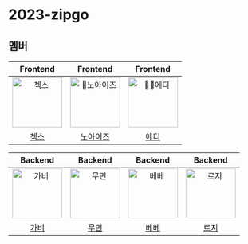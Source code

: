 # 2023-zipgo

## 멤버

|                                         Frontend                                          |                                         Frontend                                          |                                         Frontend                                          |
| :--------------------------------------------------------------------------------------: | :--------------------------------------------------------------------------------------: | :--------------------------------------------------------------------------------------: |
| <img src="https://avatars.githubusercontent.com/u/24777828?v=4" width=100px alt="첵스"/> | <img src="https://avatars.githubusercontent.com/u/79056677?v=4" width=100px alt="노아이즈"/> | <img src="https://avatars.githubusercontent.com/u/72087183?v=4" width=100px alt="에디"/> |
|                       [첵스](https://github.com/HyeryongChoi)                        |                       [노아이즈](https://github.com/n0eyes)                        |                       [에디](https://github.com/ksone02)                        


|                                        Backend                                         |                                        Backend                                         |              Backend               |              Backend               |
|:--------------------------------------------------------------------------------------:|:--------------------------------------------------------------------------------------:|:----------------------------------:| :----------------------------------:| 
| <img src="https://avatars.githubusercontent.com/u/73161212?v=4" width=100px alt="가비"/> | <img src="https://avatars.githubusercontent.com/u/76938931?v=4" width=100px alt="무민"/> | <img src="https://avatars.githubusercontent.com/u/94087228?v=4" width=100px alt="베베"/> | <img src="https://avatars.githubusercontent.com/u/61582017?v=4" width=100px alt="로지"/> |
|                            [가비](https://github.com/iamjooon2)                            |                            [무민](https://github.com/parkmuhyeun)                            |               [베베](https://github.com/wonyongChoi05)               |               [로지](https://github.com/kyY00n)  
